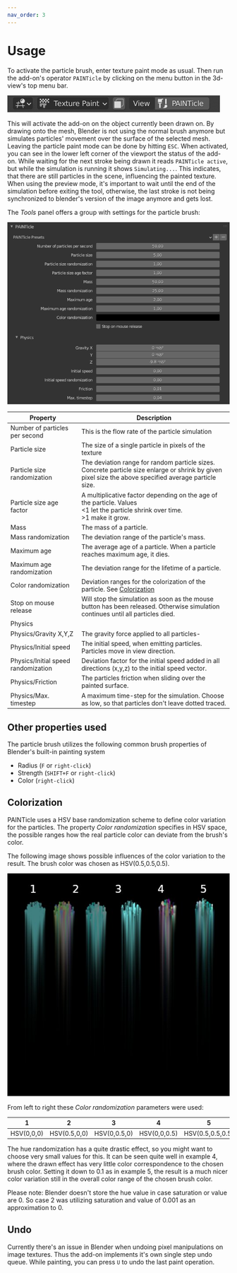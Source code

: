 ```yaml
---
nav_order: 3
---
```


# Usage

To activate the particle brush, enter texture paint mode as usual. Then run the add-on's operator
`PAINTicle` by clicking on the menu button in the 3d-view's top menu bar.

![](images//painticle_menubutton.png)

This will activate the add-on on the object currently been drawn on. By drawing onto the mesh,
Blender is not using the normal brush anymore but simulates particles' movement over the surface
of the selected mesh. Leaving the particle paint mode can be done by hitting `ESC`. When activated, you can see in the
lower left corner of the viewport the status of the add-on. While waiting for the next stroke being drawn it reads
`PAINTicle active`, but while the simulation is running it shows `Simulating...`. This indicates, that there are
still particles in the scene, influencing the painted texture. When using the preview mode, it's important to wait until
the end of the simulation before exiting the tool, otherwise, the last stroke is not being  synchronized to blender's
version of the image anymore and gets lost.

 The *Tools* panel offers a group with settings for the particle brush:

 ![](images//painticle_settings.png)

| Property                            | Description                                                                                                                                               |
| ----------------------------------- | --------------------------------------------------------------------------------------------------------------------------------------------------------- |
| Number of particles per second      | This is the flow rate of the particle simulation                                                                                                          |
| Particle size                       | The size of a single particle in pixels of the texture                                                                                                    |
| Particle size randomization         | The deviation range for random particle sizes.<br>Concrete particle size enlarge or shrink by given pixel size the above specified average particle size. |
| Particle size age factor            | A multiplicative factor depending on the age of the particle. Values <br><1 let the particle shrink over time. <br>>1 make it grow.                       |
| Mass                                | The mass of a particle.                                                                                                                                   |
| Mass randomization                  | The deviation range of the particle's mass.                                                                                                               |
| Maximum age                         | The average age of a particle. When a particle reaches maximum age, it dies.                                                                              |
| Maximum age randomization           | The deviation range for the lifetime of a particle.                                                                                                       |
| Color randomization                 | Deviation ranges for the colorization of the particle. See [Colorization](#Colorization)                                                                  |
| Stop on mouse release               | Will stop the simulation as soon as the mouse button has been released. Otherwise simulation continues until all particles died.                          |
| Physics                             |                                                                                                                                                           |
| Physics/Gravity X,Y,Z               | The gravity force applied to all particles-                                                                                                               |
| Physics/Initial speed               | The initial speed, when emitting particles. Particles move in view direction.                                                                             |
| Physics/Initial speed randomization | Deviation factor for the initial speed added in all directions (x,y,z) to the initial speed vector.                                                       |
| Physics/Friction                    | The particles friction when sliding over the painted surface.                                                                                             |
| Physics/Max. timestep               | A maximum time-step for the simulation. Choose as low, so that particles don't leave dotted traced.                                                        |

## Other properties used

The particle brush utilizes the following common brush properties of Blender's built-in painting system
 
 * Radius   (`F` or `right-click`)
 * Strength (`SHIFT+F` or `right-click`)
 * Color    (`right-click`)

## Colorization

PAINTicle uses a HSV base randomization scheme to define color variation for the particles. The property
*Color randomization* specifies in HSV space, the possible ranges how the real particle color can deviate from
the brush's color.

The following image shows possible influences of the color variation to the result. The brush color was chosen as HSV(0.5,0.5,0.5).

![](images//painticle_color_variation.jpg)

From left to right these *Color randomization* parameters were used:

|     1      |      2       |      3       |      4       |        5         |        6         |
| :--------: | :----------: | :----------: | :----------: | :--------------: | :--------------: |
| HSV(0,0,0) | HSV(0.5,0,0) | HSV(0,0.5,0) | HSV(0,0,0.5) | HSV(0.5,0.5,0.5) | HSV(0.1,0.5,0.5) |

The hue randomization has a quite drastic effect, so you might want to choose very small values for
this. It can be seen quite well in example 4, where the drawn effect has very little color
correspondence to the chosen brush color. Setting it down to 0.1 as in example 5, the result
is a much nicer color variation still in the overall color range of the chosen brush color.

Please note: Blender doesn't store the hue value in case saturation or value are 0. So case 2 was utilizing
saturation and value of 0.001 as an approximation to 0.

## Undo

Currently there's an issue in Blender when undoing pixel manipulations on image textures. Thus the add-on
implements it's own single step undo queue. While painting, you can press `U` to undo the last paint operation.